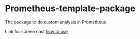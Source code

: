 # Prometheus-template-package


The package to do custom analysis in Prometheus 

Link for screen cast [how to use](https://drive.google.com/file/d/1A0BoF2DQNhnbtma-07knvL51HanrQvFd/view?usp=drive_link)
